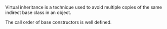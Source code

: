 Virtual inheritance is a technique used to avoid multiple copies of the same indirect base class in an object. 

The call order of base constructors is well defined.